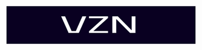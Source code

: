 <div align="center">
<a href="https://bghprojects-vzn-v1.vercel.app"><img src="./public/assets/readme/TitleLogo.PNG" width="500" height="100"></a>
</div>
